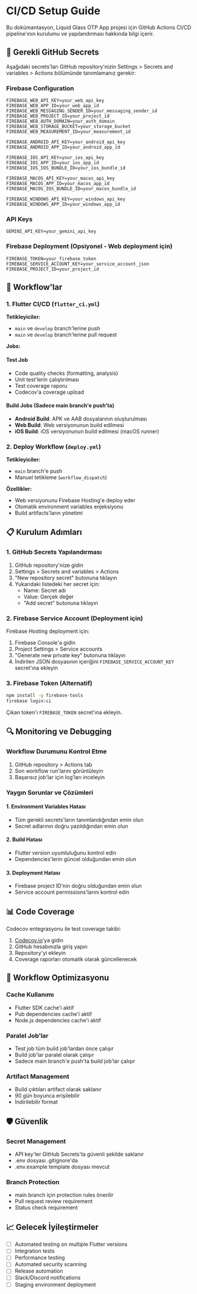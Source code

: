 # CI/CD Setup Guide

Bu dokümantasyon, Liquid Glass OTP App projesi için GitHub Actions CI/CD pipeline'ının kurulumu ve yapılandırması hakkında bilgi içerir.

## 🔧 Gerekli GitHub Secrets

Aşağıdaki secrets'ları GitHub repository'nizin Settings > Secrets and variables > Actions bölümünde tanımlamanız gerekir:

### Firebase Configuration
```
FIREBASE_WEB_API_KEY=your_web_api_key
FIREBASE_WEB_APP_ID=your_web_app_id
FIREBASE_WEB_MESSAGING_SENDER_ID=your_messaging_sender_id
FIREBASE_WEB_PROJECT_ID=your_project_id
FIREBASE_WEB_AUTH_DOMAIN=your_auth_domain
FIREBASE_WEB_STORAGE_BUCKET=your_storage_bucket
FIREBASE_WEB_MEASUREMENT_ID=your_measurement_id

FIREBASE_ANDROID_API_KEY=your_android_api_key
FIREBASE_ANDROID_APP_ID=your_android_app_id

FIREBASE_IOS_API_KEY=your_ios_api_key
FIREBASE_IOS_APP_ID=your_ios_app_id
FIREBASE_IOS_IOS_BUNDLE_ID=your_ios_bundle_id

FIREBASE_MACOS_API_KEY=your_macos_api_key
FIREBASE_MACOS_APP_ID=your_macos_app_id
FIREBASE_MACOS_IOS_BUNDLE_ID=your_macos_bundle_id

FIREBASE_WINDOWS_API_KEY=your_windows_api_key
FIREBASE_WINDOWS_APP_ID=your_windows_app_id
```

### API Keys
```
GEMINI_API_KEY=your_gemini_api_key
```

### Firebase Deployment (Opsiyonel - Web deployment için)
```
FIREBASE_TOKEN=your_firebase_token
FIREBASE_SERVICE_ACCOUNT_KEY=your_service_account_json
FIREBASE_PROJECT_ID=your_project_id
```

## 🚀 Workflow'lar

### 1. Flutter CI/CD (`flutter_ci.yml`)

**Tetikleyiciler:**
- `main` ve `develop` branch'lerine push
- `main` ve `develop` branch'lerine pull request

**Jobs:**

#### Test Job
- Code quality checks (formatting, analysis)
- Unit test'lerin çalıştırılması
- Test coverage raporu
- Codecov'a coverage upload

#### Build Jobs (Sadece main branch'e push'ta)
- **Android Build**: APK ve AAB dosyalarının oluşturulması
- **Web Build**: Web versiyonunun build edilmesi
- **iOS Build**: iOS versiyonunun build edilmesi (macOS runner)

### 2. Deploy Workflow (`deploy.yml`)

**Tetikleyiciler:**
- `main` branch'e push
- Manuel tetikleme (`workflow_dispatch`)

**Özellikler:**
- Web versiyonunu Firebase Hosting'e deploy eder
- Otomatik environment variables enjeksiyonu
- Build artifacts'ların yönetimi

## 📋 Kurulum Adımları

### 1. GitHub Secrets Yapılandırması

1. GitHub repository'nize gidin
2. Settings > Secrets and variables > Actions
3. "New repository secret" butonuna tıklayın
4. Yukarıdaki listedeki her secret için:
   - Name: Secret adı
   - Value: Gerçek değer
   - "Add secret" butonuna tıklayın

### 2. Firebase Service Account (Deployment için)

Firebase Hosting deployment için:

1. Firebase Console'a gidin
2. Project Settings > Service accounts
3. "Generate new private key" butonuna tıklayın
4. İndirilen JSON dosyasının içeriğini `FIREBASE_SERVICE_ACCOUNT_KEY` secret'ına ekleyin

### 3. Firebase Token (Alternatif)

```bash
npm install -g firebase-tools
firebase login:ci
```

Çıkan token'ı `FIREBASE_TOKEN` secret'ına ekleyin.

## 🔍 Monitoring ve Debugging

### Workflow Durumunu Kontrol Etme

1. GitHub repository > Actions tab
2. Son workflow run'larını görüntüleyin
3. Başarısız job'lar için log'ları inceleyin

### Yaygın Sorunlar ve Çözümleri

#### 1. Environment Variables Hatası
- Tüm gerekli secrets'ların tanımlandığından emin olun
- Secret adlarının doğru yazıldığından emin olun

#### 2. Build Hatası
- Flutter version uyumluluğunu kontrol edin
- Dependencies'lerin güncel olduğundan emin olun

#### 3. Deployment Hatası
- Firebase project ID'nin doğru olduğundan emin olun
- Service account permissions'larını kontrol edin

## 📊 Code Coverage

Codecov entegrasyonu ile test coverage takibi:

1. [Codecov.io](https://codecov.io)'ya gidin
2. GitHub hesabınızla giriş yapın
3. Repository'yi ekleyin
4. Coverage raporları otomatik olarak güncellenecek

## 🔄 Workflow Optimizasyonu

### Cache Kullanımı
- Flutter SDK cache'i aktif
- Pub dependencies cache'i aktif
- Node.js dependencies cache'i aktif

### Paralel Job'lar
- Test job tüm build job'lardan önce çalışır
- Build job'lar paralel olarak çalışır
- Sadece main branch'e push'ta build job'lar çalışır

### Artifact Management
- Build çıktıları artifact olarak saklanır
- 90 gün boyunca erişilebilir
- İndirilebilir format

## 🛡️ Güvenlik

### Secret Management
- API key'ler GitHub Secrets'ta güvenli şekilde saklanır
- .env dosyası .gitignore'da
- .env.example template dosyası mevcut

### Branch Protection
- main branch için protection rules önerilir
- Pull request review requirement
- Status check requirement

## 📈 Gelecek İyileştirmeler

- [ ] Automated testing on multiple Flutter versions
- [ ] Integration tests
- [ ] Performance testing
- [ ] Automated security scanning
- [ ] Release automation
- [ ] Slack/Discord notifications
- [ ] Staging environment deployment